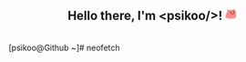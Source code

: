 <div align="center">
<h2 >Hello there, I'm &ltpsikoo/&gt! <img src="https://github.com/psikoo/psikoo/blob/main/assets/gif/partyblobcat.gif" width="20"></h2>
</div>
<br>
[psikoo@Github ~]# neofetch
<div align="center">

</div>
